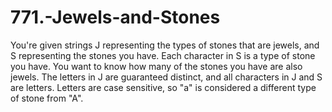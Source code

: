 # 771.-Jewels-and-Stones
You're given strings J representing the types of stones that are jewels, and S representing the stones you have. Each character in S is a type of stone you have.  You want to know how many of the stones you have are also jewels.  The letters in J are guaranteed distinct, and all characters in J and S are letters. Letters are case sensitive, so "a" is considered a different type of stone from "A".
